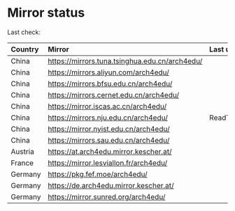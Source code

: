 <script src="./time.js"></script>
# Mirror status
Last check: <script type="text/javascript">localize(1715725185.6868632);</script>

|Country|Mirror|Last update|
|:------|:-----|:----------|
|China|https://mirrors.tuna.tsinghua.edu.cn/arch4edu/|<script type="text/javascript">localize(1715711699);</script>|
|China|https://mirrors.aliyun.com/arch4edu/|<script type="text/javascript">localize(1715668485);</script>|
|China|https://mirrors.bfsu.edu.cn/arch4edu/|<script type="text/javascript">localize(1715711699);</script>|
|China|https://mirrors.cernet.edu.cn/arch4edu/|<script type="text/javascript">localize(1715711699);</script>|
|China|https://mirror.iscas.ac.cn/arch4edu/|<script type="text/javascript">localize(1715668485);</script>|
|China|https://mirrors.nju.edu.cn/arch4edu/|ReadTimeout|
|China|https://mirror.nyist.edu.cn/arch4edu/|<script type="text/javascript">localize(1715711699);</script>|
|China|https://mirrors.sau.edu.cn/arch4edu/|<script type="text/javascript">localize(1715711699);</script>|
|Austria|https://at.arch4edu.mirror.kescher.at/|<script type="text/javascript">localize(1715711699);</script>|
|France|https://mirror.lesviallon.fr/arch4edu/|<script type="text/javascript">localize(1715668485);</script>|
|Germany|https://pkg.fef.moe/arch4edu/|<script type="text/javascript">localize(1715711699);</script>|
|Germany|https://de.arch4edu.mirror.kescher.at/|<script type="text/javascript">localize(1715711699);</script>|
|Germany|https://mirror.sunred.org/arch4edu/|<script type="text/javascript">localize(1715711699);</script>|

<script src="./tablefilter/tablefilter.js"></script>
<script src="./table.js"></script>